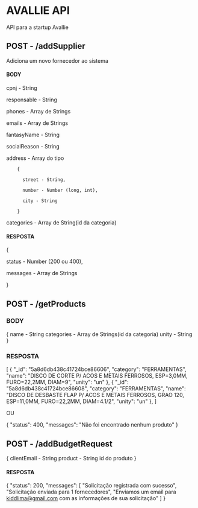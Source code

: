 # AVALLIE API
API para a startup Avallie


## POST - /addSupplier

Adiciona um novo fornecedor ao sistema

#### BODY
cpnj - String

responsable - String

phones - Array de Strings

emails - Array de Strings

fantasyName - String

socialReason - String

address - Array do tipo 

        { 
        
          street - String,
          
          number - Number (long, int),
          
          city - String
          
        }
        
categories - Array de String(id da categoria) 


#### RESPOSTA

{

  status - Number (200 ou 400),
  
  messages - Array de Strings
  
}


## POST - /getProducts

### BODY

{
        name - String
        categories - Array de Strings(id da categoria)
        unity - String
}

### RESPOSTA

[
    {
        "_id": "5a8d6db438c41724bce86606",
        "category": "FERRAMENTAS",
        "name": "DISCO DE CORTE P/ ACOS E METAIS FERROSOS, ESP=3,0MM, FURO=22,2MM, DIAM=9",
        "unity": "un"
    },
    {
        "_id": "5a8d6db438c41724bce86608",
        "category": "FERRAMENTAS",
        "name": "DISCO DE DESBASTE FLAP P/ ACOS E METAIS FERROSOS, GRAO 120, ESP=11,0MM, FURO=22,2MM, DIAM=4.1/2",
        "unity": "un"
    },
]


OU 

{
    "status": 400,
    "messages": "Não foi encontrado nenhum produto"
}



## POST - /addBudgetRequest

{
        clientEmail - String
        product - String id do produto
}


#### RESPOSTA
{
    "status": 200,
    "messages": [
        "Solicitação registrada com sucesso",
        "Solicitação enviada para 1 fornecedores",
        "Enviamos um email para kiddlima@gmail.com com as informações de sua solicitação"
    ]
}

